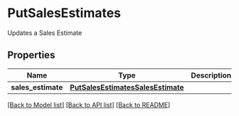 # PutSalesEstimates

Updates a Sales Estimate
## Properties
Name | Type | Description | Notes
------------ | ------------- | ------------- | -------------
**sales_estimate** | [**PutSalesEstimatesSalesEstimate**](PutSalesEstimatesSalesEstimate.md) |  | 

[[Back to Model list]](../README.md#documentation-for-models) [[Back to API list]](../README.md#documentation-for-api-endpoints) [[Back to README]](../README.md)


